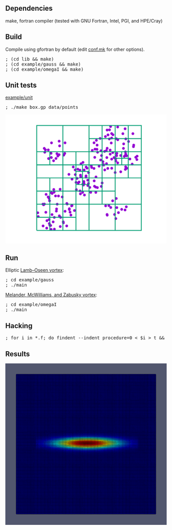 <h2>Dependencies</h2>

make, fortran compiler (tested with GNU Fortran, Intel, PGI, and HPE/Cray)

<h2>Build</h2>

Compile using gfortran by default (edit [conf.mk](conf.mk) for other
options).

<pre>
; (cd lib && make)
; (cd example/gauss && make)
; (cd example/omegaI && make)
</pre>

<h2>Unit tests</h2>

[example/unit](example/unit/)

<pre>
; ./make_box.gp data/points
</pre>

<p align="center"><img src="./img/make_box.svg"/></p>

<h2>Run</h2>

Elliptic <a href="https://en.wikipedia.org/wiki/Lamb%E2%80%93Oseen_vortex">Lamb–Oseen vortex</a>:

<pre>
; cd example/gauss
; ./main
</pre>


<a href="https://doi.org/10.1017/S0022112087001150">Melander,  McWilliams,  and  Zabusky vortex</a>:

<pre>
; cd example/omegaI
; ./main
</pre>

<h2>Hacking</h2>

<pre>
; for i in *.f; do findent --indent_procedure=0 < $i > t && mv t $i; done
</pre>

<h2>Results</h2>

<p align="center"><img src="./img/gauss.gif"/></p>
